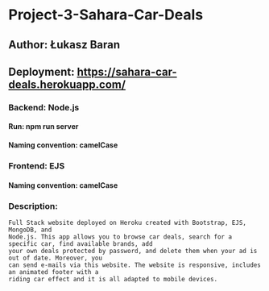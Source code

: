 # Project-3-Sahara-Car-Deals

## Author: Łukasz Baran

## Deployment: https://sahara-car-deals.herokuapp.com/

### Backend: Node.js

#### Run: npm run server

#### Naming convention: camelCase

### Frontend: EJS

#### Naming convention: camelCase

### Description: 
    Full Stack website deployed on Heroku created with Bootstrap, EJS, MongoDB, and
    Node.js. This app allows you to browse car deals, search for a specific car, find available brands, add
    your own deals protected by password, and delete them when your ad is out of date. Moreover, you
    can send e-mails via this website. The website is responsive, includes an animated footer with a
    riding car effect and it is all adapted to mobile devices.
